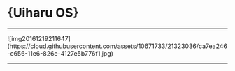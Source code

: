 <p align="center">
    <h1>{Uiharu OS}</h1>
</p>
<hr/>
![img20161219211647](https://cloud.githubusercontent.com/assets/10671733/21323036/ca7ea246-c656-11e6-826e-4127e5b776f1.jpg)
<hr/>

